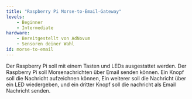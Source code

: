 ```yaml
---
title: "Raspberry Pi Morse-to-Email-Gateway"
levels:
    - Beginner
    - Intermediate
hardware:
    - Bereitgestellt von AdNovum
    - Sensoren deiner Wahl
id: morse-to-email
---
```

Der Raspberry Pi soll mit einem Tasten und LEDs ausgestattet werden. Der Raspberry Pi
soll Morsenachrichten über Email senden können. Ein Knopf soll die Nachricht aufzeichnen
können, Ein weiterer soll die Nachricht über ein LED wiedergeben, und ein dritter Knopf
soll die nachricht als Email Nachricht senden.